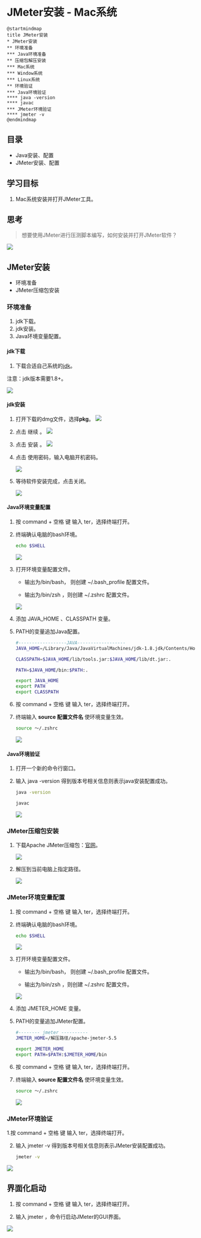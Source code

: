 # JMeter安装 - Mac系统

```plantuml
@startmindmap
title JMeter安装
* JMeter安装
** 环境准备
*** Java环境准备
** 压缩包解压安装
*** Mac系统
*** Window系统
*** Linux系统
** 环境验证
*** Java环境验证
**** java -version 
**** javac
*** JMeter环境验证
**** jmeter -v
@endmindmap
```

## 目录

- Java安装、配置
- JMeter安装、配置


## 学习目标

1. Mac系统安装并打开JMeter工具。


## 思考

> 想要使用JMeter进行压测脚本编写，如何安装并打开JMeter软件？

![](assets/20230206105644.png)


## JMeter安装

- 环境准备
- JMeter压缩包安装


### 环境准备

1. jdk下载。
1. jdk安装。
1. Java环境变量配置。


#### jdk下载

1. 下载合适自己系统的[jdk](https://drive.weixin.qq.com/s?k=ANUAJQeKAAk0t0A01a)。

注意：jdk版本需要1.8+。


![](assets/20230505180526.png)


#### jdk安装

1. 打开下载的dmg文件，选择**pkg**。
    ![](assets/20230505180523)
1. 点击 继续 。 
    ![](assets/20230505180525.png)
1. 点击 安装 。
   ![](assets/20230505180521.png)

1. 点击 使用密码，输入电脑开机密码。

    ![](assets/20230505180522.png)

1. 等待软件安装完成，点击关闭。

    ![](assets/20230505180522)


#### Java环境变量配置

1. 按 command + 空格 键 输入 ter，选择终端打开。

1. 终端确认电脑的bash环境。

    ```bash
    echo $SHELL
    ```
    ![](assets/20230505180520.png)

1. 打开环境变量配置文件。
   - 输出为/bin/bash， 则创建 ~/.bash_profile 配置文件。

   - 输出为/bin/zsh ，则创建 ~/.zshrc 配置文件。

    ![](assets/20230505180519.png)




1. 添加 JAVA_HOME 、CLASSPATH 变量。

1. PATH的变量追加Java配置。

    ```bash
    #------------------JAVA------------------
    JAVA_HOME=/Library/Java/JavaVirtualMachines/jdk-1.8.jdk/Contents/Home

    CLASSPATH=$JAVA_HOME/lib/tools.jar:$JAVA_HOME/lib/dt.jar:.

    PATH=$JAVA_HOME/bin:$PATH:.

    export JAVA_HOME
    export PATH
    export CLASSPATH
    ```

1. 按 command + 空格 键 输入 ter，选择终端打开。

1. 终端输入 **source 配置文件名** 使环境变量生效。

    ```bash
    source ～/.zshrc 
    ```
    ![](assets/20230505180518.png)

#### Java环境验证

1. 打开一个新的命令行窗口。

1. 输入 java -version 得到版本号相关信息则表示java安装配置成功。
    ```bash
    java -version 

    javac
    ```
    ![](assets/20230505180517.png)



### JMeter压缩包安装

1. 下载Apache JMeter压缩包：[官网](https://jmeter.apache.org/download_jmeter.cgi)。
   
    ![](assets/20230116105918.png)

2. 解压到当前电脑上指定路径。
   
    ![](assets/20230505180516.png)

### JMeter环境变量配置

1. 按 command + 空格 键 输入 ter，选择终端打开。

2. 终端确认电脑的bash环境。

    ```bash
    echo $SHELL
    ```
    ![](assets/20230505170707.png)

1. 打开环境变量配置文件。
   - 输出为/bin/bash， 则创建 ~/.bash_profile 配置文件。

   - 输出为/bin/zsh ，则创建 ~/.zshrc 配置文件。

    ![](assets/20230505170706.png)

1. 添加 JMETER_HOME 变量。

2. PATH的变量追加JMeter配置。

    ```bash
    #-------- jmeter ----------
    JMETER_HOME=/解压路径/apache-jmeter-5.5

    export JMETER_HOME
    export PATH=$PATH:$JMETER_HOME/bin
    ```



1. 按 command + 空格 键 输入 ter，选择终端打开。

2. 终端输入 **source 配置文件名** 使环境变量生效。

    ```bash
    source ～/.zshrc 
    ```

    ![](assets/20230505170705.png)


### JMeter环境验证

1.按 command + 空格 键 输入 ter，选择终端打开。

2. 输入 jmeter -v 得到版本号相关信息则表示JMeter安装配置成功。
    ```bash
    jmeter -v
    ```

![](assets/20230505170704.png)


## 界面化启动

1. 按 command + 空格 键 输入 ter，选择终端打开。

2. 输入 jmeter ，命令行启动JMeter的GUI界面。


![](assets/20230206105644.png)
